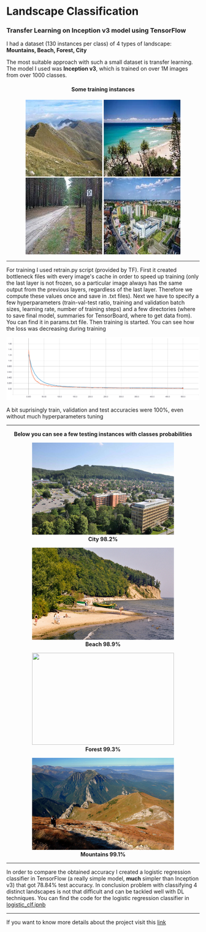 # Landscape Classification
<h3> Transfer Learning on Inception v3 model using TensorFlow </h3>

I had a dataset (130 instances per class) of 4 types of landscape: <b>Mountains, Beach, Forest, City</b>

The most suitable approach with such a small dataset is transfer learning. The model I used was <b>Inception v3</b>, which is trained on over 1M images from over 1000 classes. 

<h4><p align="center">Some training instances</p></h4>

<p align="center">
  <img width="200" height="200" src='https://github.com/olafplacha/Landscape-Classification/blob/master/img/image105.jpg'/>
  <img width="200" height="200" src='https://github.com/olafplacha/Landscape-Classification/blob/master/img/image6.jpg'/>
  <img width="200" height="200" src='https://github.com/olafplacha/Landscape-Classification/blob/master/img/image115.jpg'/>
  <img width="200" height="200" src='https://github.com/olafplacha/Landscape-Classification/blob/master/img/image2.jpg'/>
</p>


<hr>
For training I used retrain.py script (provided by TF). First it created bottleneck files with every image's cache in order to speed up training (only the last layer is not frozen, so a particular image always has the same output from the previous layers, regardless of the last layer. Therefore we compute these values once and save in .txt files). Next we have to specify a few hyperparameters (train-val-test ratio, training and validation batch sizes, learning rate, number of training steps) and a few directories (where to save final model, summaries for TensorBoard, where to get data from). You can find it in params.txt file. Then training is started. You can see how the loss was decreasing during training

<p align="center">
  <img src="https://github.com/olafplacha/Landscape-Classification/blob/master/img/loss.png"/>
</p>

A bit suprisingly train, validation and test accuracies were 100%, even without much hyperparameters tuning

<hr>
<p align="center"><b>Below you can see a few testing instances with classes probabilities</b></p>

<p align="center">
  <img width="370" height="240" src="https://github.com/olafplacha/Landscape-Classification/blob/master/img/test5.jpg"/><br/>
  <b>City 98.2%</b>
</p>

<p align="center">
  <img width="370" height="240" src="https://github.com/olafplacha/Landscape-Classification/blob/master/img/test2.jpeg"/><br/>
  <b>Beach 98.9%</b><br/>
</p>

<p align="center">
  <img width="370" height="240" src="https://github.com/olafplacha/Landscape-Classification/blob/master/img/test3.jpg"/><br/>
  <b>Forest 99.3%</b><br/>
</p>

<p align="center">
  <img width="370" height="240" src="https://github.com/olafplacha/Landscape-Classification/blob/master/img/test4.jpg"/><br/>
  <b>Mountains 99.1%</b><br/>
</p>
<hr>
In order to compare the obtained accuracy I created a logistic regression classifier in TensorFlow (a really simple model, <b>much</b> simpler than Inception v3) that got 78.84% test accuracy. 
In conclusion problem with classifying 4 distinct landscapes is not that difficult and can be tackled well with DL techniques. You can find the code for the logistic regression classifier in <a href="https://github.com/olafplacha/Landscape-Classification/blob/master/logistic_clf.ipynb">logistic_clf.ipnb</a>
<hr>
If you want to know more details about the project visit this <a href="https://www.youtube.com/watch?v=Qv2QHPvYvwo">link</a>

